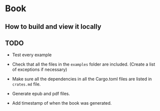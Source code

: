 # Book

## How to build and view it locally


## TODO

* Test every example

* Check that all the files in the `examples` folder are included. (Create a list of exceptions if necessary)
* Make sure all the dependencies in all the Cargo.toml files are listed in `crates.md` file.
* Generate epub and pdf files.
* Add timestamp of when the book was generated.
